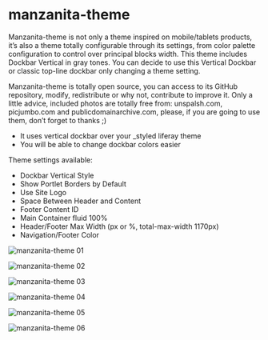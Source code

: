 # manzanita-theme

Manzanita-theme is not only a theme inspired on mobile/tablets products, it’s also a theme totally configurable through its settings, from color palette configuration to control over principal blocks width.
This theme includes Dockbar Vertical in gray tones. You can decide to use this Vertical Dockbar or classic top-line dockbar only changing a theme setting.

Manzanita-theme is totally open source, you can access to its GitHub repository, modify, redistribute or why not, contribute to improve it. Only a little advice, included photos are totally free from: unspalsh.com, picjumbo.com and publicdomainarchive.com, please, if you are going to use them, don’t forget to thanks ;)

* It uses vertical dockbar over your _styled liferay theme
* You will be able to change dockbar colors easier

Theme settings available:
* Dockbar Vertical Style
* Show Portlet Borders by Default
* Use Site Logo
* Space Between Header and Content
* Footer Content ID
* Main Container fluid 100%
* Header/Footer Max Width (px or %, total-max-width 1170px)
* Navigation/Footer Color

![manzanita-theme 01](https://raw.githubusercontent.com/marcoscv-work/manzanita-theme/master/docroot/WEB-INF/releng/screenshots/1.jpg)

![manzanita-theme 02](https://raw.githubusercontent.com/marcoscv-work/manzanita-theme/master/docroot/WEB-INF/releng/screenshots/2.jpg)

![manzanita-theme 03](https://raw.githubusercontent.com/marcoscv-work/manzanita-theme/master/docroot/WEB-INF/releng/screenshots/3.jpg)

![manzanita-theme 04](https://raw.githubusercontent.com/marcoscv-work/manzanita-theme/master/docroot/WEB-INF/releng/screenshots/4.jpg)

![manzanita-theme 05](https://raw.githubusercontent.com/marcoscv-work/manzanita-theme/master/docroot/WEB-INF/releng/screenshots/5.jpg)

![manzanita-theme 06](https://raw.githubusercontent.com/marcoscv-work/manzanita-theme/master/docroot/WEB-INF/releng/screenshots/6.jpg)
